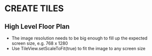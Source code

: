 # CREATE TILES

## High Level Floor Plan
* The image resolution needs to be big enough to fill up the expected screen size, e.g. 768 x 1280
* Use TileView.setScaleToFit(true) to fit the image to any screen size
